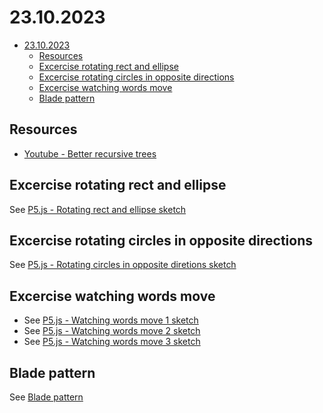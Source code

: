 # 23.10.2023

- [23.10.2023](#23102023)
  - [Resources](#resources)
  - [Excercise rotating rect and ellipse](#excercise-rotating-rect-and-ellipse)
  - [Excercise rotating circles in opposite directions](#excercise-rotating-circles-in-opposite-directions)
  - [Excercise watching words move](#excercise-watching-words-move)
  - [Blade pattern](#blade-pattern)

## Resources

- [Youtube - Better recursive trees](https://www.youtube.com/watch?v=Y3UfVRQ3S_8)

## Excercise rotating rect and ellipse

See [P5.js - Rotating rect and ellipse sketch](https://editor.p5js.org/stefanvoegelisrf/sketches/Ed8BLg8Jz)

## Excercise rotating circles in opposite directions

See [P5.js - Rotating circles in opposite diretions sketch](https://editor.p5js.org/stefanvoegelisrf/sketches/_kOUHlV5c)

## Excercise watching words move

- See [P5.js - Watching words move 1 sketch](https://editor.p5js.org/stefanvoegelisrf/sketches/CZLH_Hm1O)
- See [P5.js - Watching words move 2 sketch](https://editor.p5js.org/stefanvoegelisrf/sketches/bxHk04Fqx)
- See [P5.js - Watching words move 3 sketch](https://editor.p5js.org/stefanvoegelisrf/sketches/Ldafi5qo9)

## Blade pattern

See [Blade pattern](https://editor.p5js.org/stefanvoegelisrf/sketches/5Xtj1soDs)
